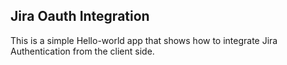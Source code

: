 ## Jira Oauth Integration

This is a simple Hello-world app that shows how to integrate Jira Authentication from the client side.